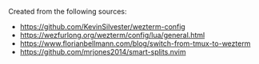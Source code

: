 Created from the following sources:
- https://github.com/KevinSilvester/wezterm-config
- https://wezfurlong.org/wezterm/config/lua/general.html
- https://www.florianbellmann.com/blog/switch-from-tmux-to-wezterm
- https://github.com/mrjones2014/smart-splits.nvim
